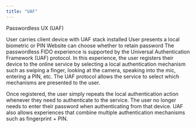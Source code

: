 ```yaml
---
title: "UAF"
---
```


Passwordless UX (UAF)

User carries client device with UAF stack installed
User presents a local biometric or PIN
Website can choose whether to retain password
The passwordless FIDO experience is supported by the Universal Authentication Framework (UAF) protocol. In this experience, the user registers their device to the online service by selecting a local authentication mechanism such as swiping a finger, looking at the camera, speaking into the mic, entering a PIN, etc. The UAF protocol allows the service to select which mechanisms are presented to the user.

Once registered, the user simply repeats the local authentication action whenever they need to authenticate to the service. The user no longer needs to enter their password when authenticating from that device. UAF also allows experiences that combine multiple authentication mechanisms such as fingerprint + PIN.

